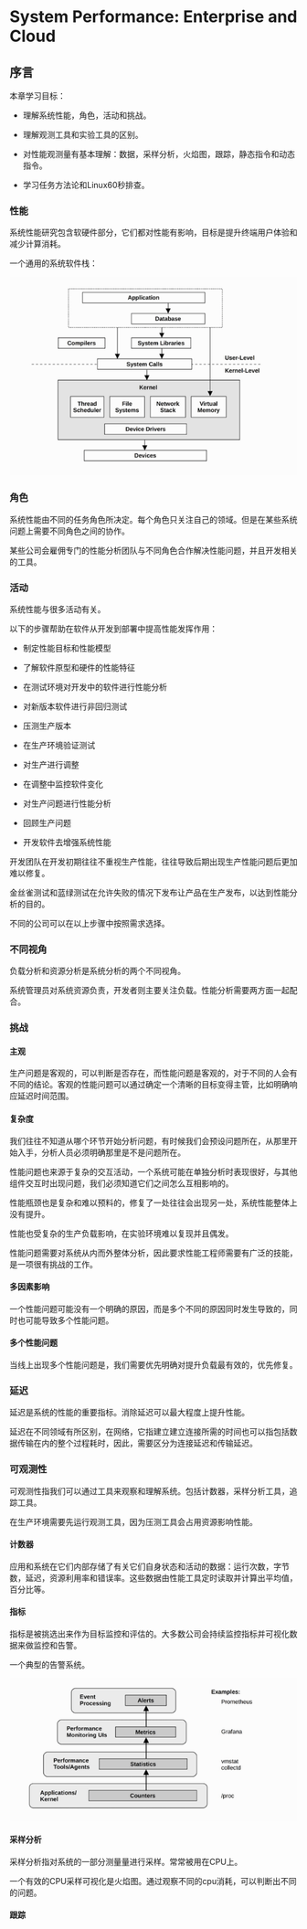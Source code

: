 # System Performance: Enterprise and Cloud

## 序言

本章学习目标：

* 理解系统性能，角色，活动和挑战。

* 理解观测工具和实验工具的区别。

* 对性能观测量有基本理解：数据，采样分析，火焰图，跟踪，静态指令和动态指令。

* 学习任务方法论和Linux60秒排查。

### 性能

系统性能研究包含软硬件部分，它们都对性能有影响，目标是提升终端用户体验和减少计算消耗。

一个通用的系统软件栈：

![通用系统软件栈](static/sp_1_1.png)


### 角色

系统性能由不同的任务角色所决定。每个角色只关注自己的领域。但是在某些系统问题上需要不同角色之间的协作。

某些公司会雇佣专门的性能分析团队与不同角色合作解决性能问题，并且开发相关的工具。


### 活动

系统性能与很多活动有关。

以下的步骤帮助在软件从开发到部署中提高性能发挥作用：

* 制定性能目标和性能模型

* 了解软件原型和硬件的性能特征

* 在测试环境对开发中的软件进行性能分析

* 对新版本软件进行非回归测试

* 压测生产版本

* 在生产环境验证测试

* 对生产进行调整

* 在调整中监控软件变化

* 对生产问题进行性能分析

* 回顾生产问题

* 开发软件去增强系统性能


开发团队在开发初期往往不重视生产性能，往往导致后期出现生产性能问题后更加难以修复。

金丝雀测试和蓝绿测试在允许失败的情况下发布让产品在生产发布，以达到性能分析的目的。

不同的公司可以在以上步骤中按照需求选择。

### 不同视角

负载分析和资源分析是系统分析的两个不同视角。

系统管理员对系统资源负责，开发者则主要关注负载。性能分析需要两方面一起配合。

### 挑战

#### 主观

生产问题是客观的，可以判断是否存在，而性能问题是客观的，对于不同的人会有不同的结论。客观的性能问题可以通过确定一个清晰的目标变得主管，比如明确响应延迟时间范围。

#### 复杂度

我们往往不知道从哪个环节开始分析问题，有时候我们会预设问题所在，从那里开始入手，分析人员必须明确那里是不是问题所在。

性能问题也来源于复杂的交互活动，一个系统可能在单独分析时表现很好，与其他组件交互时出现问题，我们必须知道它们之间怎么互相影响的。

性能瓶颈也是复杂和难以预料的，修复了一处往往会出现另一处，系统性能整体上没有提升。

性能也受复杂的生产负载影响，在实验环境难以复现并且偶发。

性能问题需要对系统从内而外整体分析，因此要求性能工程师需要有广泛的技能，是一项很有挑战的工作。

#### 多因素影响

一个性能问题可能没有一个明确的原因，而是多个不同的原因同时发生导致的，同时也可能导致多个性能问题。

#### 多个性能问题

当线上出现多个性能问题是，我们需要优先明确对提升负载最有效的，优先修复。


### 延迟

延迟是系统的性能的重要指标。消除延迟可以最大程度上提升性能。

延迟在不同领域有所区别，在网络，它指建立建立连接所需的时间也可以指包括数据传输在内的整个过程耗时，因此，需要区分为连接延迟和传输延迟。

### 可观测性

可观测性指我们可以通过工具来观察和理解系统。包括计数器，采样分析工具，追踪工具。

在生产环境需要先运行观测工具，因为压测工具会占用资源影响性能。

#### 计数器

应用和系统在它们内部存储了有关它们自身状态和活动的数据：运行次数，字节数，延迟，资源利用率和错误率。这些数据由性能工具定时读取并计算出平均值，百分比等。

#### 指标

指标是被挑选出来作为目标监控和评估的。大多数公司会持续监控指标并可视化数据来做监控和告警。

一个典型的告警系统。

![告警系统](static/sp_1_4.png)


#### 采样分析

采样分析指对系统的一部分测量量进行采样。常常被用在CPU上。

一个有效的CPU采样可视化是火焰图。通过观察不同的cpu消耗，可以判断出不同的问题。


#### 跟踪

